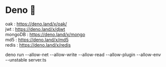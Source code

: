 # Deno 🦕
oak       : https://deno.land/x/oak/ <br/>
jwt       : https://deno.land/x/djwt <br/>
mongoDB   : https://deno.land/x/mongo <br/>
md5       : https://deno.land/x/md5 <br/>
redis     : https://deno.land/x/redis <br/>

deno run --allow-net --allow-write --allow-read --allow-plugin --allow-env  --unstable server.ts
  
